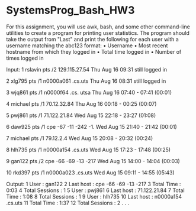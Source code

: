 # SystemsProg_Bash_HW3

For this assignment, you will use awk, bash, and some other command-line utilities to create a
program for printing user statistics. 
The program should take the output from "Last" and print the
following for each user with a username matching the abc123 format:
• Username
• Most recent hostname from which they logged in
• Total time logged in
• Number of times logged in

Input:
1 rslavin pts /2 129.115.27.54 Thu Aug 16 09:31 still logged in

2 xlg795 pts /1 n0000a061 .cs.uts Thu Aug 16 08:31 still logged in

3 wjq861 pts /1 n0000f64 .cs. utsa Thu Aug 16 07:40 - 07:41 (00:01)

4 michael pts /1 70.12.32.84 Thu Aug 16 00:18 - 00:25 (00:07)

5 pwj861 pts /1 71.122.21.84 Wed Aug 15 22:18 - 23:27 (01:08)

6 daw925 pts /1 cpe -67 -11 -242 -1. Wed Aug 15 21:40 - 21:42 (00:01)

7 michael pts /1 79.12.2.4 Wed Aug 15 20:08 - 20:32 (00:24)

8 hlh735 pts /1 n0000a154 .cs.uts Wed Aug 15 17:23 - 17:48 (00:25)

9 gan122 pts /2 cpe -66 -69 -13 -217 Wed Aug 15 14:00 - 14:04 (00:03)

10 rkd397 pts /1 n0000a023 .cs.uts Wed Aug 15 09:11 - 14:55 (05:43)

Output:
1 User : gan122
    2 Last host : cpe -66 -69 -13 -217
    3 Total Time : 0:03
    4 Total Sessions : 1
5 User : pwj861
    6 Last host : 71.122.21.84
    7 Total Time : 1:08
    8 Total Sessions : 1
9 User : hlh735
    10 Last host : n0000a154 .cs.uts
    11 Total Time : 1:37
    12 Total Sessions : 2
.
.
.
